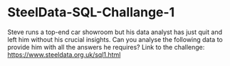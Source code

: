 # SteelData-SQL-Challange-1
Steve runs a top-end car showroom but his data analyst has just quit and left him without his crucial insights. Can you analyse the following data to provide him with all the answers he requires? 
Link to the challenge: https://www.steeldata.org.uk/sql1.html
